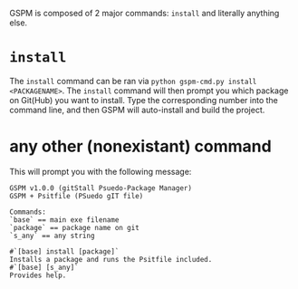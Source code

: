 GSPM is composed of 2 major commands:
`install` and literally anything else.

# `install`
The `install` command can be ran via `python gspm-cmd.py install <PACKAGENAME>`.
The `install` command will then prompt you which package on Git(Hub) you want to install.
Type the corresponding number into the command line, and then GSPM will auto-install and build the project.

# any other (nonexistant) command

This will prompt you with the following message:
```
GSPM v1.0.0 (gitStall Psuedo-Package Manager)
GSPM + Psitfile (PSuedo gIT file)

Commands:
`base` == main exe filename
`package` == package name on git
`s_any` == any string

#`[base] install [package]`
Installs a package and runs the Psitfile included.
#`[base] [s_any]`
Provides help. 
```
